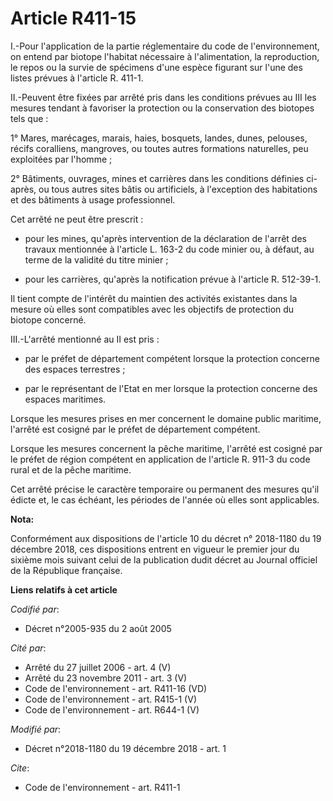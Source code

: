 # Article R411-15

I.-Pour l'application de la partie réglementaire du code de l'environnement, on entend par biotope l'habitat nécessaire à
l'alimentation, la reproduction, le repos ou la survie de spécimens d'une espèce figurant sur l'une des listes prévues à
l'article R. 411-1.

II.-Peuvent être fixées par arrêté pris dans les conditions prévues au III les mesures tendant à favoriser la protection ou
la conservation des biotopes tels que :

1° Mares, marécages, marais, haies, bosquets, landes, dunes, pelouses, récifs coralliens, mangroves, ou toutes autres
formations naturelles, peu exploitées par l'homme ;

2° Bâtiments, ouvrages, mines et carrières dans les conditions définies ci-après, ou tous autres sites bâtis ou artificiels,
à l'exception des habitations et des bâtiments à usage professionnel.

Cet arrêté ne peut être prescrit :

- pour les mines, qu'après intervention de la déclaration de l'arrêt des travaux mentionnée à l'article L. 163-2 du code
minier ou, à défaut, au terme de la validité du titre minier ;

- pour les carrières, qu'après la notification prévue à l'article R. 512-39-1.

Il tient compte de l'intérêt du maintien des activités existantes dans la mesure où elles sont compatibles avec les objectifs
de protection du biotope concerné.

III.-L'arrêté mentionné au II est pris :

- par le préfet de département compétent lorsque la protection concerne des espaces terrestres ;

- par le représentant de l'Etat en mer lorsque la protection concerne des espaces maritimes.

Lorsque les mesures prises en mer concernent le domaine public maritime, l'arrêté est cosigné par le préfet de département
compétent.

Lorsque les mesures concernent la pêche maritime, l'arrêté est cosigné par le préfet de région compétent en application de
l'article R. 911-3 du code rural et de la pêche maritime.

Cet arrêté précise le caractère temporaire ou permanent des mesures qu'il édicte et, le cas échéant, les périodes de l'année
où elles sont applicables.

**Nota:**

Conformément aux dispositions de l'article 10 du décret n° 2018-1180 du 19 décembre 2018, ces dispositions entrent en vigueur
le premier jour du sixième mois suivant celui de la publication dudit décret au Journal officiel de la République française.

**Liens relatifs à cet article**

_Codifié par_:

  - Décret n°2005-935 du 2 août 2005

_Cité par_:

  - Arrêté du 27 juillet 2006 - art. 4 (V)
  - Arrêté du 23 novembre 2011 - art. 3 (V)
  - Code de l'environnement - art. R411-16 (VD)
  - Code de l'environnement - art. R415-1 (V)
  - Code de l'environnement - art. R644-1 (V)

_Modifié par_:

  - Décret n°2018-1180 du 19 décembre 2018 - art. 1

_Cite_:

  - Code de l'environnement - art. R411-1
